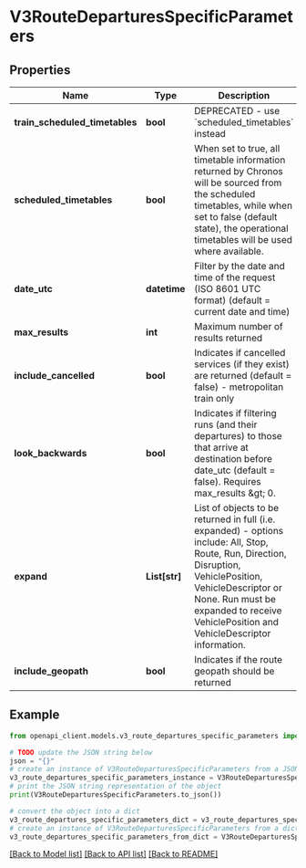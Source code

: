 # V3RouteDeparturesSpecificParameters


## Properties

Name | Type | Description | Notes
------------ | ------------- | ------------- | -------------
**train_scheduled_timetables** | **bool** | DEPRECATED - use &#x60;scheduled_timetables&#x60; instead | [optional] 
**scheduled_timetables** | **bool** | When set to true, all timetable information returned by Chronos will be sourced from the scheduled timetables,  while when set to false (default state), the operational timetables will be used where available. | [optional] 
**date_utc** | **datetime** | Filter by the date and time of the request (ISO 8601 UTC format) (default &#x3D; current date and time) | [optional] 
**max_results** | **int** | Maximum number of results returned | [optional] 
**include_cancelled** | **bool** | Indicates if cancelled services (if they exist) are returned (default &#x3D; false) - metropolitan train only | [optional] 
**look_backwards** | **bool** | Indicates if filtering runs (and their departures) to those that arrive at destination before date_utc (default &#x3D; false). Requires max_results &amp;gt; 0. | [optional] 
**expand** | **List[str]** | List of objects to be returned in full (i.e. expanded) - options include: All, Stop, Route, Run, Direction, Disruption, VehiclePosition, VehicleDescriptor or None.  Run must be expanded to receive VehiclePosition and VehicleDescriptor information. | [optional] 
**include_geopath** | **bool** | Indicates if the route geopath should be returned | [optional] 

## Example

```python
from openapi_client.models.v3_route_departures_specific_parameters import V3RouteDeparturesSpecificParameters

# TODO update the JSON string below
json = "{}"
# create an instance of V3RouteDeparturesSpecificParameters from a JSON string
v3_route_departures_specific_parameters_instance = V3RouteDeparturesSpecificParameters.from_json(json)
# print the JSON string representation of the object
print(V3RouteDeparturesSpecificParameters.to_json())

# convert the object into a dict
v3_route_departures_specific_parameters_dict = v3_route_departures_specific_parameters_instance.to_dict()
# create an instance of V3RouteDeparturesSpecificParameters from a dict
v3_route_departures_specific_parameters_from_dict = V3RouteDeparturesSpecificParameters.from_dict(v3_route_departures_specific_parameters_dict)
```
[[Back to Model list]](../README.md#documentation-for-models) [[Back to API list]](../README.md#documentation-for-api-endpoints) [[Back to README]](../README.md)



